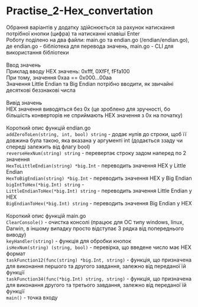 # Practise_2-Hex_convertation
Обрання варіантів у додатку здійснюється за рахунок натискання потрібної кнопки (цифра) та натисканні клавіші Enter</br>
Роботу поділено на два файли: main.go та endian.go (/endian/endian.go), де endian.go - бібліотека для перевода значень, main.go - CLI для використання бібліотеки<br/>
<br/>
Ввод значень<br/>
Приклад вводу HEX значень: 0xfff, 0XfFf, fFfa100<br/>
При тому, значення 0xaa == 0x000...00aa<br/>
Значення Little Endian та Big Endian потрібно вводити, як звичайні десяткові беззнакові числа<br/>
<br/>
Вивід значень<br/>
HEX значення виводяться без 0x (це зроблено для зручності, бо більшість конверторів не сприймають HEX значення з 0x на початку)<br/>
<br/>
Короткий опис функцій endian.go<br/>
```addZeroToLen(string, int, bool) string``` - додає нулів до строки, щоб її довжина була такою, яка вказана у аргументі int (додається ззаду чи спереді залежить від флагу bool)<br/>
```reverseHexNum(string) string``` - перевертає строку задом наперед по 2 значення<br/>
```HexToLittleEndian(string) *big.Int``` - переводить значення HEX у Little Endian<br/>
```HexToBigEndian(string) *big.Int``` - переводить значення HEX у Big Endian<br/>
```bigIntToHex(*big.Int) string``` - <br/>
```LittleEndianToHex(*big.Int) string``` - переводить значення Little Endian у HEX<br/>
```BigEndianToHex(*big.Int) string``` - переводить значення Big Endian у HEX<br/>
<br/>
Короткий опис функцій main.go<br/>
```ClearConsole()``` - очистка консолі (працює для ОС типу windows, linux, Darwin, в іншому випадку просто відступає 3 рядка від попереднього виводу)<br/>
```keyHandler(string)``` - функція для обробки кнопок<br/>
```isHexNum(string) (string, bool)``` - перевірка, що введене число має HEX формат<br/>
```taskFunction12(func(string) *big.Int, string)``` - функція, що призначена для виконання першого та другого завдання, залежно від переданої їй функції<br/>
```taskFunction34(func(*big.Int) string, string)``` - функція, що призначена для виконання другого та третього завдання, залежно від переданої їй функції<br/>
```main()``` - точка входу<br/>
